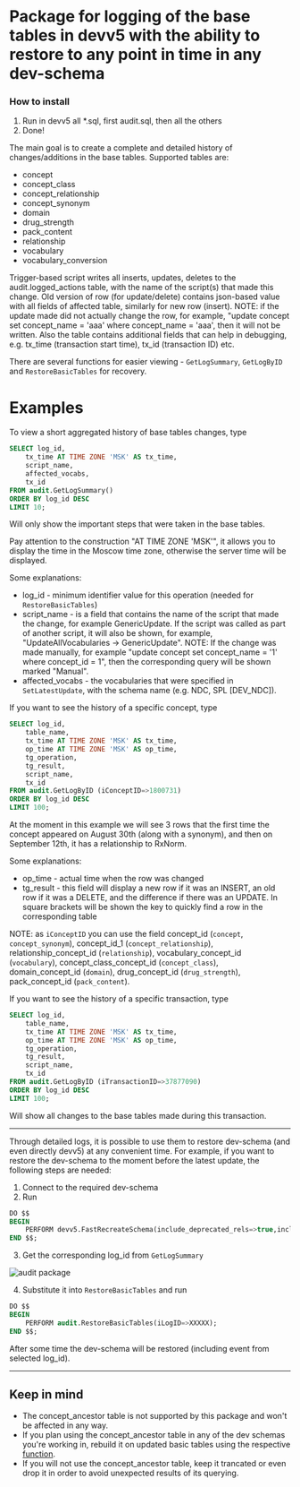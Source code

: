 # Package for logging of the base tables in devv5 with the ability to restore to any point in time in any dev-schema
### How to install
1. Run in devv5 all \*.sql, first audit.sql, then all the others
2. Done!

The main goal is to create a complete and detailed history of changes/additions in the base tables.
Supported tables are:
* concept
* concept_class
* concept_relationship
* concept_synonym
* domain
* drug_strength
* pack_content
* relationship
* vocabulary
* vocabulary_conversion

Trigger-based script writes all inserts, updates, deletes to the audit.logged_actions table, with the name of the script(s) that made this change.
Old version of row (for update/delete) contains json-based value with all fields of affected table, similarly for new row (insert).
NOTE: if the update made did not actually change the row, for example, "update concept set concept_name = 'aaa' where concept_name = 'aaa', then it will not be written.
Also the table contains additional fields that can help in debugging, e.g. tx_time (transaction start time), tx_id (transaction ID) etc.

There are several functions for easier viewing - `GetLogSummary`, `GetLogByID` and `RestoreBasicTables` for recovery.

# Examples

To view a short aggregated history of base tables changes, type
```SQL
SELECT log_id,
	tx_time AT TIME ZONE 'MSK' AS tx_time,
	script_name,
	affected_vocabs,
	tx_id
FROM audit.GetLogSummary()
ORDER BY log_id DESC
LIMIT 10;
```

Will only show the important steps that were taken in the base tables.

Pay attention to the construction "AT TIME ZONE 'MSK'", it allows you to display the time in the Moscow time zone, otherwise the server time will be displayed.

Some explanations:
* log_id - minimum identifier value for this operation (needed for `RestoreBasicTables`)
* script_name - is a field that contains the name of the script that made the change, for example GenericUpdate. If the script was called as part of another script, it will also be shown, for example, "UpdateAllVocabularies -> GenericUpdate".
NOTE: If the change was made manually, for example "update concept set concept_name = '1' where concept_id = 1", then the corresponding query will be shown marked "Manual".
* affected_vocabs - the vocabularies that were specified in `SetLatestUpdate`, with the schema name (e.g. NDC, SPL [DEV_NDC]).

If you want to see the history of a specific concept, type
```SQL
SELECT log_id,
	table_name,
	tx_time AT TIME ZONE 'MSK' AS tx_time,
	op_time AT TIME ZONE 'MSK' AS op_time,
	tg_operation,
	tg_result,
	script_name,
	tx_id
FROM audit.GetLogByID (iConceptID=>1800731)
ORDER BY log_id DESC
LIMIT 100;
```

At the moment in this example we will see 3 rows that the first time the concept appeared on August 30th (along with a synonym), and then on September 12th, it has a relationship to RxNorm.

Some explanations:
* op_time - actual time when the row was changed
* tg_result - this field will display a new row if it was an INSERT, an old row if it was a DELETE, and the difference if there was an UPDATE. In square brackets will be shown the key to quickly find a row in the corresponding table

NOTE: as `iConceptID` you can use the field concept_id (`concept`, `concept_synonym`), concept_id_1 (`concept_relationship`), relationship_concept_id (`relationship`), vocabulary_concept_id (`vocabulary`), concept_class_concept_id (`concept_class`), domain_concept_id (`domain`), drug_concept_id (`drug_strength`), pack_concept_id (`pack_content`).

If you want to see the history of a specific transaction, type
```SQL
SELECT log_id,
	table_name,
	tx_time AT TIME ZONE 'MSK' AS tx_time,
	op_time AT TIME ZONE 'MSK' AS op_time,
	tg_operation,
	tg_result,
	script_name,
	tx_id
FROM audit.GetLogByID (iTransactionID=>37877090)
ORDER BY log_id DESC
LIMIT 100;
```

Will show all changes to the base tables made during this transaction.

---

Through detailed logs, it is possible to use them to restore dev-schema (and even directly devv5) at any convenient time. For example, if you want to restore the dev-schema to the moment before the latest update, the following steps are needed:
1. Connect to the required dev-schema
2. Run
```SQL
DO $$
BEGIN
	PERFORM devv5.FastRecreateSchema(include_deprecated_rels=>true,include_synonyms=>true);
END $$;
```
3. Get the corresponding log_id from `GetLogSummary`

![audit package](https://i.imgur.com/1LA51xK.png)

4. Substitute it into `RestoreBasicTables` and run
```SQL
DO $$
BEGIN
	PERFORM audit.RestoreBasicTables(iLogID=>XXXXX);
END $$;
```

After some time the dev-schema will be restored (including event from selected log_id).

---

## Keep in mind
- The concept_ancestor table is not supported by this package and won't be affected in any way.
- If you plan using the concept_ancestor table in any of the dev schemas you're working in, rebuild it on updated basic tables using the respective [function](https://github.com/OHDSI/Vocabulary-v5.0/blob/master/working/packages/vocabulary_pack/pConceptAncestor.sql).
- If you will not use the concept_ancestor table, keep it trancated or even drop it in order to avoid unexpected results of its querying.
